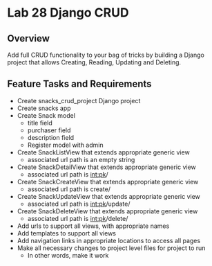 
# Lab 28 Django CRUD

## Overview ##

Add full CRUD functionality to your bag of tricks by building a Django project that allows Creating, Reading, Updating and Deleting.

## Feature Tasks and Requirements ##

- Create snacks_crud_project Django project
- Create snacks app
- Create Snack model
    - title field
    - purchaser field
    - description field
    - Register model with admin
- Create SnackListView that extends appropriate generic view
    - associated url path is an empty string
- Create SnackDetailView that extends appropriate generic view
    - associated url path is <int:pk>/
- Create SnackCreateView that extends appropriate generic view
    - associated url path is create/
- Create SnackUpdateView that extends appropriate generic view
    - associated url path is <int:pk>/update/
- Create SnackDeleteView that extends appropriate generic view
    - associated url path is <int:pk>/delete/
- Add urls to support all views, with appropriate names
- Add templates to support all views
- Add navigation links in appropriate locations to access all pages
- Make all necessary changes to project level files for project to run
    - In other words, make it work